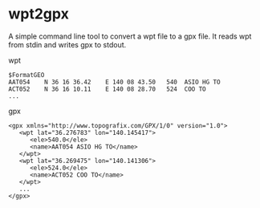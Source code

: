 # wpt2gpx

A simple command line tool to convert a wpt file to a gpx file. It reads wpt from stdin and writes gpx to stdout.


wpt
```
$FormatGEO
AAT054    N 36 16 36.42    E 140 08 43.50   540  ASIO HG TO
ACT052    N 36 16 10.11    E 140 08 28.70   524  COO TO
...
```

gpx
```
<gpx xmlns="http://www.topografix.com/GPX/1/0" version="1.0">
   <wpt lat="36.276783" lon="140.145417">
      <ele>540.0</ele>
      <name>AAT054 ASIO HG TO</name>
   </wpt>
   <wpt lat="36.269475" lon="140.141306">
      <ele>524.0</ele>
      <name>ACT052 COO TO</name>
   </wpt>
   ...
</gpx>
```
